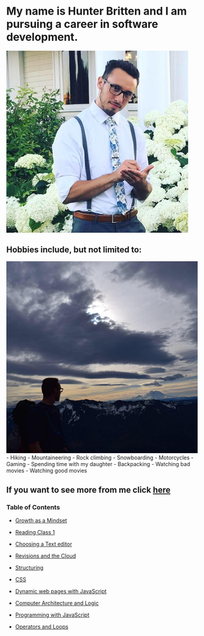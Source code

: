 # My name is Hunter Britten and I am pursuing a career in software development.
![image of me](stunnin.jpg)
## Hobbies include, but not limited to:
![image of me](rainier.jpg)
    - Hiking
    - Mountaineering
    - Rock climbing 
    - Snowboarding
    - Motorcycles
    - Gaming
    - Spending time with my daughter
    - Backpacking
    - Watching bad movies
    - Watching good movies
## If you want to see more from me click [here](https://github.com/hgbritten)


### Table of Contents


- [Growth as a Mindset](growthasamindset.md)

- [Reading Class 1](read01.md)

- [Choosing a Text editor](read02.md)

- [Revisions and the Cloud](read03.md)

- [Structuring](read04.md)

- [CSS](read05.md)

- [Dynamic web pages with JavaScript](read06a.md)

- [Computer Architecture and Logic](read06b.md)

- [Programming with JavaScript](read07.md)

- [Operators and Loops](read08.md)